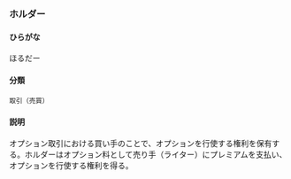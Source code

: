 <div style="display:none;">

## [あ行](securities-terms?id=あ行)
## [か行](securities-terms?id=か行)
## [さ行](securities-terms?id=さ行)
## [た行](securities-terms?id=た行)
## [な行](securities-terms?id=な行)
## [は行](securities-terms?id=は行)

</div>

### ホルダー

#### ひらがな

ほるだー

#### 分類

`取引（売買）`

#### 説明

オプション取引における買い手のことで、オプションを行使する権利を保有する。ホルダーはオプション料として売り手（ライター）にプレミアムを支払い、オプションを行使する権利を得る。

<div style="display:none;">

## [ま行](securities-terms?id=ま行)
## [や行](securities-terms?id=や行)
## [ら行](securities-terms?id=ら行)
## [わ行](securities-terms?id=わ行)
## [英数字・記号](securities-terms?id=英数字・記号)

</div>

